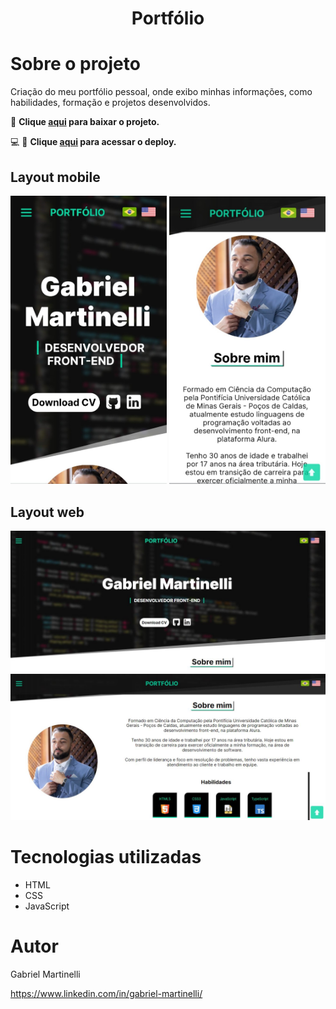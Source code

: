 <h1 align="center">Portfólio</h1>

# Sobre o projeto
Criação do meu portfólio pessoal, onde exibo minhas informações, como habilidades, formação e projetos desenvolvidos.

 🔽 **Clique <a href="https://github.com/GabrielMartinelli/portfolio/archive/refs/heads/master.zip">aqui</a> para baixar o projeto.**

💻 📱 **Clique <a href="https://gabrielmartinellidev.vercel.app/">aqui</a> para acessar o deploy.**


## Layout mobile

<p>
  <img src="https://github.com/GabrielMartinelli/portfolio/blob/master/img/mobile1.jpeg" width="250"  alt="Exemplo versao mobile">
  <img src="https://github.com/GabrielMartinelli/portfolio/blob/master/img/mobile2.jpeg" width="250"  alt="Exemplo versao mobile">
</p>


## Layout web

<p>
  <img src="https://github.com/GabrielMartinelli/portfolio/blob/master/img/desktop1.JPG" width="700"  alt="Exemplo versao desktop">
  <img src="https://github.com/GabrielMartinelli/portfolio/blob/master/img/desktop2.JPG" width="700"  alt="Exemplo versao desktop">
</p>


# Tecnologias utilizadas

- HTML
- CSS
- JavaScript

# Autor

Gabriel Martinelli

https://www.linkedin.com/in/gabriel-martinelli/


